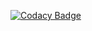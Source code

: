 [![Codacy Badge](https://api.codacy.com/project/badge/Grade/6fb61b647a0f45058c1fdcc95791d3ed)](https://app.codacy.com/gh/carboncopies/BrainGenix-Webpage?utm_source=github.com&utm_medium=referral&utm_content=carboncopies/BrainGenix-Webpage&utm_campaign=Badge_Grade_Settings)
